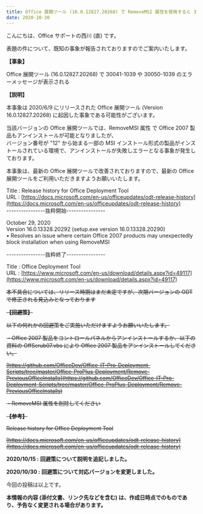 ```yaml
---
title: Office 展開ツール (16.0.12827.20268) で RemoveMSI 属性を使用すると 30041-1039-30050-1039 等のエラーメッセージが表示される
date: 2020-10-30
---
```


こんにちは、Office サポートの西川 (直) です。

表題の件について、既知の事象が報告されておりますのでご案内いたします。

**【事象】**  

Office 展開ツール (16.0.12827.20268) で 30041-1039 や 30050-1039 のエラーメッセージが表示される

**【説明】**  

本事象は 2020/6/9 にリリースされた Office 展開ツール (Version 16.0.12827.20268) に起因した事象である可能性がございます。

当該バージョンの Office 展開ツールでは、RemoveMSI 属性 で Office 2007 製品もアンインストールが可能となりましたが、  
バージョン番号が "12" から始まる一部の MSI インストール形式の製品がインストールされている環境で、アンインストールが失敗しエラーとなる事象が発生しております。

本事象は、最新の Office 展開ツールで改善されておりますので、最新の Office 展開ツールをご利用いただきますようお願いいたします。

Title : Release history for Office Deployment Tool  
URL : [https://docs.microsoft.com/en-us/officeupdates/odt-release-history](https://docs.microsoft.com/en-us/officeupdates/odt-release-history)  
\----------------抜粋開始----------------  

October 29, 2020  
Version 16.0.13328.20292 (setup.exe version 16.0.13328.20290)  
• Resolves an issue where certain Office 2007 products may unexpectedly block installation when using RemoveMSI  

\----------------抜粋終了----------------  
  
Title : Office Deployment Tool  
URL : [https://www.microsoft.com/en-us/download/details.aspx?id=49117](https://www.microsoft.com/en-us/download/details.aspx?id=49117)  

~~本不具合については、リリース時期はまだ未定ですが、次期バージョンの ODT で修正される見込みとなっております~~

~~**【回避策】**~~  

~~以下の何れかの回避策をご実施いただけますようお願いいたします。~~

~~・Office 2007 製品をコントロールパネルからアンインストールするか、以下の資料の OffScrub07.vbs により Office 2007 製品をアンインストールしてください。~~  

~~[https://github.com/OfficeDev/Office-IT-Pro-Deployment-Scripts/tree/master/Office-ProPlus-Deployment/Remove-PreviousOfficeInstalls](https://github.com/OfficeDev/Office-IT-Pro-Deployment-Scripts/tree/master/Office-ProPlus-Deployment/Remove-PreviousOfficeInstalls)~~  

~~・RemoveMSI 属性を削除してください~~

~~**【参考】**~~  

~~Release history for Office Deployment Tool~~

~~[](https://docs.microsoft.com/en-us/officeupdates/odt-release-history)[https://docs.microsoft.com/en-us/officeupdates/odt-release-history](https://docs.microsoft.com/en-us/officeupdates/odt-release-history)~~  

**2020/10/15 :** **回避策について説明を追記しました。**

**2020/10/30 :** **回避策について対応バージョンを変更しました。**

   
今回の投稿は以上です。  
  
**本情報の内容 (添付文書、リンク先などを含む) は、作成日時点でのものであり、予告なく変更される場合があります。**